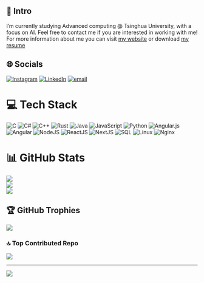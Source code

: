 ## 🌱 Intro

I’m currently studying Advanced computing @ Tsinghua University, with a focus on AI. Feel free to contact me if you are interested in working with me! For more information about me you can visit [my website](https://portfolio.renfuserver.top) or download [my resume](https://portfolio.renfuserver.top/cv.pdf)

## 🌐 Socials

[![Instagram](https://img.shields.io/badge/Instagram-%23E4405F.svg?logo=Instagram&logoColor=white)](https://instagram.com/flrjrf) [![LinkedIn](https://img.shields.io/badge/LinkedIn-%230077B5.svg?logo=linkedin&logoColor=white)](https://linkedin.com/in/ren-fu) [![email](https://img.shields.io/badge/Email-D14836?logo=gmail&logoColor=white)](mailto:fu.jason.ren@gmail.com)

# 💻 Tech Stack

![C](https://img.shields.io/badge/c-%2300599C.svg?style=flat&logo=c&logoColor=white) ![C#](https://img.shields.io/badge/c%23-%23239120.svg?style=flat&logo=csharp&logoColor=white) ![C++](https://img.shields.io/badge/c++-%2300599C.svg?style=flat&logo=c%2B%2B&logoColor=white) ![Rust](https://shields.io/badge/-Rust-3776AB?style=flat&logo=rust) ![Java](https://img.shields.io/badge/java-%23ED8B00.svg?style=flat&logo=openjdk&logoColor=white) ![JavaScript](https://img.shields.io/badge/javascript-%23323330.svg?style=flat&logo=javascript&logoColor=%23F7DF1E) ![Python](https://img.shields.io/badge/python-3670A0?style=flat&logo=python&logoColor=ffdd54) ![Angular.js](https://img.shields.io/badge/angular.js-%23E23237.svg?style=flat&logo=angularjs&logoColor=white) ![Angular](https://img.shields.io/badge/angular-%23DD0031.svg?style=flat&logo=angular&logoColor=white) ![NodeJS](https://img.shields.io/badge/node.js-6DA55F?style=flat&logo=node.js&logoColor=white) ![ReactJS](https://img.shields.io/badge/-ReactJs-61DAFB?logo=react&logoColor=white&style=for-the-badge) ![NextJS](https://img.shields.io/badge/Next-black?style=flat&logo=next.js&logoColor=white) ![SQL](https://img.shields.io/badge/-SQL-000?&logo=MySQL&logoColor=4479A1) ![Linux](https://img.shields.io/badge/Linux-FCC624?style=for-the-badge&logo=linux&logoColor=black) ![Nginx](https://img.shields.io/badge/Nginx-009639?logo=nginx&logoColor=white&style=for-the-badge)

# 📊 GitHub Stats

![](https://github-readme-stats.vercel.app/api?username=fasonju&theme=blue_navy&hide_border=true&include_all_commits=true&count_private=true)<br/>
![](https://nirzak-streak-stats.vercel.app/?user=fasonju&theme=blue_navy&hide_border=true)<br/>
![](https://github-readme-stats.vercel.app/api/top-langs/?username=fasonju&theme=blue_navy&hide_border=true&include_all_commits=true&count_private=true&layout=compact)

## 🏆 GitHub Trophies

![](https://github-profile-trophy.vercel.app/?username=fasonju&theme=radical&no-frame=false&no-bg=true&margin-w=4)

### 🔝 Top Contributed Repo

![](https://github-contributor-stats.vercel.app/api?username=fasonju&limit=5&theme=dark&combine_all_yearly_contributions=true)

---

[![](https://visitcount.itsvg.in/api?id=fasonju&icon=0&color=0)](https://visitcount.itsvg.in)

<!-- Proudly created with GPRM ( https://gprm.itsvg.in ) -->

<!--
**fasonju/fasonju** is a ✨ _special_ ✨ repository because its `README.md` (this file) appears on your GitHub profile.

Here are some ideas to get you started:

- 🔭 I’m currently working on ...
- 🌱 I’m currently learning ...
- 👯 I’m looking to collaborate on ...
- 🤔 I’m looking for help with ...
- 💬 Ask me about ...
- 📫 How to reach me: ...
- 😄 Pronouns: ...
- ⚡ Fun fact: ...
-->
